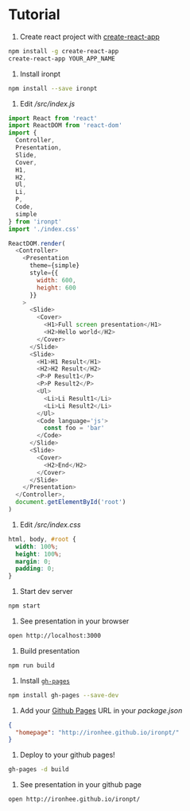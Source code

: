 # Tutorial

1. Create react project with [create-react-app](https://github.com/facebookincubator/create-react-app)

  ```bash
  npm install -g create-react-app
  create-react-app YOUR_APP_NAME
  ```

1. Install ironpt

  ```bash
  npm install --save ironpt
  ```

1. Edit */src/index.js*

  ```js
  import React from 'react'
  import ReactDOM from 'react-dom'
  import {
    Controller,
    Presentation,
    Slide,
    Cover,
    H1,
    H2,
    Ul,
    Li,
    P,
    Code,
    simple
  } from 'ironpt'
  import './index.css'

  ReactDOM.render(
    <Controller>
      <Presentation
        theme={simple}
        style={{
          width: 600,
          height: 600
        }}
      >
        <Slide>
          <Cover>
            <H1>Full screen presentation</H1>
            <H2>Hello world</H2>
          </Cover>
        </Slide>
        <Slide>
          <H1>H1 Result</H1>
          <H2>H2 Result</H2>
          <P>P Result1</P>
          <P>P Result2</P>
          <Ul>
            <Li>Li Result1</Li>
            <Li>Li Result2</Li>
          </Ul>
          <Code language='js'>
            const foo = 'bar'
          </Code>
        </Slide>
        <Slide>
          <Cover>
            <H2>End</H2>
          </Cover>
        </Slide>
      </Presentation>
    </Controller>,
    document.getElementById('root')
  )
  ```

1. Edit */src/index.css*

  ```css
  html, body, #root {
    width: 100%;
    height: 100%;
    margin: 0;
    padding: 0;
  }
  ```

1. Start dev server

  ```bash
  npm start
  ```

1. See presentation in your browser

  ```bash
  open http://localhost:3000
  ```

1. Build presentation

  ```bash
  npm run build
  ```

1. Install [`gh-pages`](https://github.com/tschaub/gh-pages)

  ```bash
  npm install gh-pages --save-dev
  ```

1. Add your [Github Pages](https://pages.github.com/) URL in your *package.json*

  ```json
  {
    "homepage": "http://ironhee.github.io/ironpt/"
  }
  ```

1. Deploy to your github pages!

  ```bash
  gh-pages -d build
  ```

1. See presentation in your github page

  ```bash
  open http://ironhee.github.io/ironpt/
  ```
